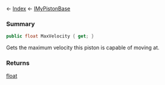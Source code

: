 ← [Index](Api-Index) ← [IMyPistonBase](Sandbox.ModAPI.Ingame.IMyPistonBase)

### Summary

```csharp
public float MaxVelocity { get; }
```

Gets the maximum velocity this piston is capable of moving at.

### Returns

[float](https://docs.microsoft.com/en-us/dotnet/api/system.single?view=netframework-4.6)

